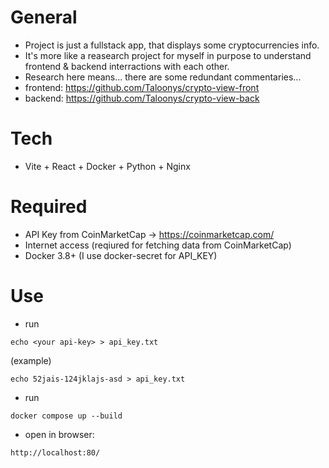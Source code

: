 # General 
* Project is just a fullstack app, that displays some cryptocurrencies info.
* It's more like a reasearch project for myself in purpose to understand frontend & backend interractions with each other.
* Research here means... there are some redundant commentaries...
* frontend: https://github.com/Taloonys/crypto-view-front
* backend: https://github.com/Taloonys/crypto-view-back

# Tech
* Vite + React + Docker + Python + Nginx

# Required
* API Key from CoinMarketCap -> https://coinmarketcap.com/
* Internet access (reqiured for fetching data from CoinMarketCap)
* Docker 3.8+ (I use docker-secret for API_KEY)

# Use
* run 
```
echo <your api-key> > api_key.txt
``` 
(example) 
```
echo 52jais-124jklajs-asd > api_key.txt
```
* run 
```
docker compose up --build
```
* open in browser:
```
http://localhost:80/
```
